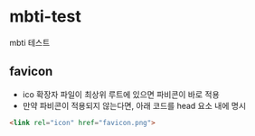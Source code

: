 # mbti-test
mbti 테스트 

## favicon
* ico 확장자 파일이 최상위 루트에 있으면 파비콘이 바로 적용
* 만약 파비콘이 적용되지 않는다면, 아래 코드를 head 요소 내에 명시
```html
<link rel="icon" href="favicon.png">
```